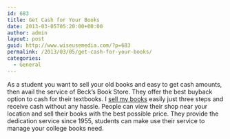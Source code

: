 ```yaml
---
id: 683
title: Get Cash for Your Books
date: 2013-03-05T05:20:00+00:00
author: admin
layout: post
guid: http://www.wiseusemedia.com/?p=683
permalink: /2013/03/05/get-cash-for-your-books/
categories:
  - General
---
```

As a student you want to sell your old books and easy to get cash amounts, then avail the service of Beck&#8217;s Book Store. They offer the best buyback option to cash for their textbooks. I [sell my books](http://www.becksbooks.com/textbook/sell-your-books-now) easily just three steps and receive cash without any hassle. People can view their shop near your location and sell their books with the best possible price. They provide the dedication service since 1955, students can make use their service to manage your college books need.